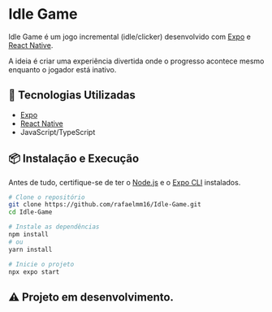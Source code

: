 # Idle Game

Idle Game é um jogo incremental (idle/clicker) desenvolvido com [Expo](https://expo.dev/) e [React Native](https://reactnative.dev/).

A ideia é criar uma experiência divertida onde o progresso acontece mesmo enquanto o jogador está inativo.

## 🚀 Tecnologias Utilizadas

- [Expo](https://expo.dev/)
- [React Native](https://reactnative.dev/)
- JavaScript/TypeScript

## 📦 Instalação e Execução

Antes de tudo, certifique-se de ter o [Node.js](https://nodejs.org) e o [Expo CLI](https://docs.expo.dev/get-started/installation/) instalados.

```bash
# Clone o repositório
git clone https://github.com/rafaelmm16/Idle-Game.git
cd Idle-Game

# Instale as dependências
npm install
# ou
yarn install

# Inicie o projeto
npx expo start
```

## ⚠️ Projeto em desenvolvimento.
